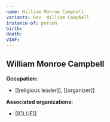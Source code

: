 ```yaml
---
name: William Monroe Campbell
variants: Rev. William Campbell
instance-of: person
birth: 
death: 
VIAF: 
---
```

## William Monroe Campbell

**Occupation:** 
- [[religious leader]], [[organizer]]

**Associated organizations:** 
- [[CLUE]]